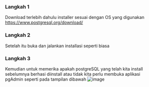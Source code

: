 ### Langkah 1
Download terlebih dahulu installer sesuai dengan OS yang digunakan https://www.postgresql.org/download/
### Langkah 2
Setelah itu buka dan jalankan installasi seperti biasa
### Langkah 3
Kemudian untuk memerika apakah postgreSQL yang telah kita install sebelumnya berhasi diinstall atau tidak kita perlu membuka aplikasi pgAdmin seperti pada tampilan dibawah
![image](https://user-images.githubusercontent.com/49604034/210855933-fe6bbb95-5837-46b1-b55f-408669a34c21.png)
